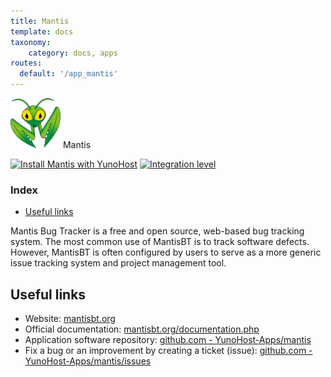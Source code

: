 ```yaml
---
title: Mantis
template: docs
taxonomy:
    category: docs, apps
routes:
  default: '/app_mantis'
---
```


<img src="/images/mantis_logo.png" height="80px" alt="Mantis's logo"> Mantis

[![Install Mantis with YunoHost](https://install-app.yunohost.org/install-with-yunohost.png)](https://install-app.yunohost.org/?app=mantis) [![Integration level](https://dash.yunohost.org/integration/mantis.svg)](https://dash.yunohost.org/appci/app/mantis)

### Index

- [Useful links](#useful-links)

Mantis Bug Tracker is a free and open source, web-based bug tracking system. The most common use of MantisBT is to track software defects. However, MantisBT is often configured by users to serve as a more generic issue tracking system and project management tool.

## Useful links

+ Website: [mantisbt.org](https://mantisbt.org)
+ Official documentation: [mantisbt.org/documentation.php](https://mantisbt.org/documentation.php)
+ Application software repository: [github.com - YunoHost-Apps/mantis](https://github.com/YunoHost-Apps/mantis_ynh)
+ Fix a bug or an improvement by creating a ticket (issue): [github.com - YunoHost-Apps/mantis/issues](https://github.com/YunoHost-Apps/mantis_ynh/issues)
